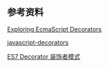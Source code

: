 ## 参考资料
[Exploring EcmaScript Decorators](https://medium.com/google-developers/exploring-es7-decorators-76ecb65fb841)

[javascript-decorators](https://github.com/wycats/javascript-decorators)

[ES7 Decorator 装饰者模式](http://taobaofed.org/blog/2015/11/16/es7-decorator/)